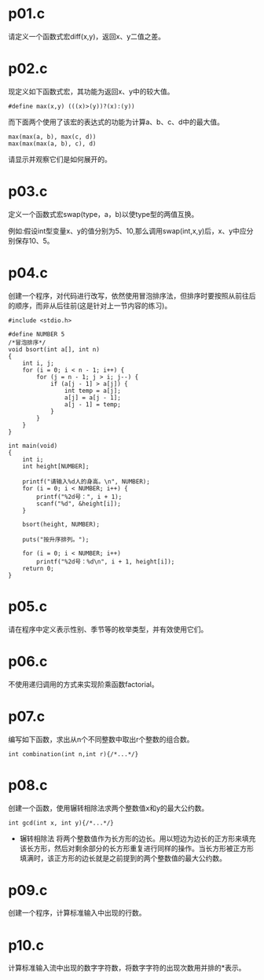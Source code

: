 # p01.c
请定义一个函数式宏diff(x,y)，返回x、y二值之差。

# p02.c
现定义如下函数式宏，其功能为返回x、y中的较大值。
```
#define max(x,y) (((x)>(y))?(x):(y))
```
而下面两个使用了该宏的表达式的功能为计算a、b、c、d中的最大值。
```
max(max(a, b), max(c, d))
max(max(max(a, b), c), d)
```
请显示并观察它们是如何展开的。

# p03.c
定义一个函数式宏swap(type，a，b)以使type型的两值互换。

例如:假设int型变量x、y的值分别为5、10,那么调用swap(int,x,y)后，x、y中应分别保存10、5。

# p04.c
创建一个程序，对代码进行改写，依然使用冒泡排序法，但排序时要按照从前往后的顺序，而非从后往前(这是针对上一节内容的练习)。
```
#include <stdio.h>

#define NUMBER 5
/*冒泡排序*/
void bsort(int a[], int n)
{
    int i, j;
    for (i = 0; i < n - 1; i++) {
        for (j = n - 1; j > i; j--) {
            if (a[j - 1] > a[j]) {
                int temp = a[j];
                a[j] = a[j - 1];
                a[j - 1] = temp;
            }
        }
    }
}

int main(void)
{
    int i;
    int height[NUMBER];

    printf("请输入%d人的身高。\n", NUMBER);
    for (i = 0; i < NUMBER; i++) {
        printf("%2d号：", i + 1);
        scanf("%d", &height[i]);
    }

    bsort(height, NUMBER);

    puts("按升序排列。");

    for (i = 0; i < NUMBER; i++)
        printf("%2d号：%d\n", i + 1, height[i]);
    return 0;
}
```

# p05.c
请在程序中定义表示性别、季节等的枚举类型，并有效使用它们。

# p06.c
不使用递归调用的方式来实现阶乘函数factorial。

# p07.c
编写如下函数，求出从n个不同整数中取出r个整数的组合数。
```
int combination(int n,int r){/*...*/}
```

# p08.c
创建一个函数，使用辗转相除法求两个整数值x和y的最大公约数。
```
int gcd(int x, int y){/*...*/}
```
* 辗转相除法 将两个整数值作为长方形的边长。用以短边为边长的正方形来填充该长方形，然后对剩余部分的长方形重复进行同样的操作。当长方形被正方形填满时，该正方形的边长就是之前提到的两个整数值的最大公约数。

# p09.c
创建一个程序，计算标准输入中出现的行数。

# p10.c
计算标准输入流中出现的数字字符数，将数字字符的出现次数用并排的*表示。